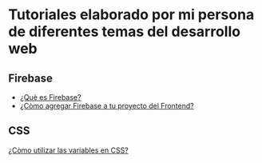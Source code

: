 # Tutoriales elaborado por mi persona de diferentes temas del desarrollo web

## Firebase

* [¿Què es Firebase?](https://firebaseservices.blogspot.com/2020/06/firebase-es-una-base-de-datos-real-time.html)
* [¿Còmo agregar Firebase a tu proyecto del Frontend?](https://firebaseservices.blogspot.com/2020/06/)


## CSS

[¿Còmo utilizar las variables en CSS?](https://custompropertiescss.blogspot.com/2020/06/)

